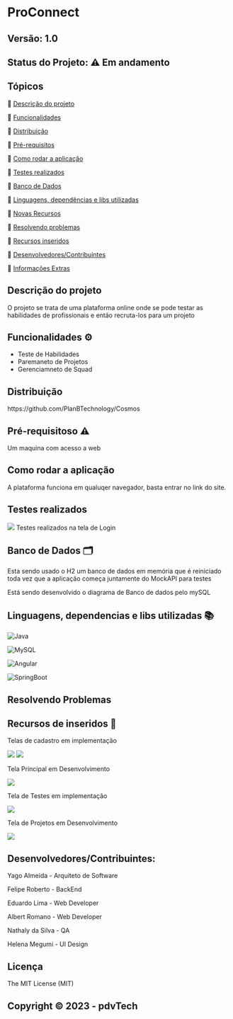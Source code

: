 # ProConnect
## Versão: 1.0 
## Status do Projeto: ⚠️ Em andamento

## Tópicos

🔹 <a href = "#Descrição" >Descrição do projeto </a>

🔹 <a href = "#Funcionalidade">Funcionalidades </a>

🔹 <a href = "#Distribuição">Distribuição</a>

🔹 <a href = "#Pré-requisitos">Pré-requisitos</a>

🔹 <a href = "#Como rodar a aplicação">Como rodar a aplicação</a>

🔹 <a href = "#Testes realizados">Testes realizados</a>

🔹 <a href = "#Banco de Dados">Banco de Dados</a>

🔹 <a href = "#Linguagens, dependências e libs utilizadas">Linguagens, dependências e libs utilizadas</a>

🔹 <a href = "#">Novas Recursos</a>

🔹 <a href = "#Resolvendo Problemas">Resolvendo problemas</a>

🔹 <a href = "#Recursos de inseridos">Recursos inseridos </a>

🔹 <a href = "#Desenvolvedores/Contribuintes:">Desenvolvedores/Contribuintes</a>

🔹 <a href = "#Informações Extras">Informações Extras</a>

<h2 id = "Descrição">Descrição do projeto</h2>
O projeto se trata de uma plataforma online onde se pode testar as habilidades de profissionais
e então recruta-los para um projeto

<h2 id = "Funcionalidade">Funcionalidades ⚙️</h2> 
<ul>
    <li>
    Teste de Habilidades
    </li>
    <li>
    Paremaneto de Projetos
    </li>
    <li>
    Gerenciamneto de Squad
    </li>
</ul>
<h2 id = "Distribuição">Distribuição</h2>
https://github.com/PlanBTechnology/Cosmos

<h2 id = "Pré-requisitos">Pré-requisitoso ⚠️ </h2>    
<p>
    Um maquina com acesso a web
</p>

<h2 id = "Como rodar a aplicação">Como rodar a aplicação</h2>  
<p>A plataforma funciona em qualuqer navegador, basta entrar no link do site.</p>

<h2 id = "Testes realizados">Testes realizados</h2>
<img src="C:\Projects\Fabrica\Imagens telas\LoginPage.PNG"/>
Testes realizados na tela de Login

<h2 id = "Banco de Dados">Banco de Dados 🗂️</h2>  
Esta sendo usado o H2 um banco de dados em memória que é reiniciado toda vez que a aplicação começa juntamente do MockAPI para testes

<p>
 Está sendo desenvolvido o diagrama de Banco de dados pelo mySQL
</p>

<h2 id = "Linguagens, dependencias e libs utilizadas"> Linguagens, dependencias e libs utilizadas 📚</h2> 

![Java](https://img.shields.io/badge/Java-ED8B00?style=for-the-badge&logo=java&logoColor=white)

![MySQL](	https://img.shields.io/badge/MySQL-00000F?style=for-the-badge&logo=mysql&logoColor=white)

![Angular](https://img.shields.io/badge/Angular-FFFFFF?style=for-the-badge&logo=angular&logoColor=red)

![SpringBoot](https://img.shields.io/badge/SpingBoot-FFFFFF?style=for-the-badge&logo=springboot&logoColor=green)

<h2 id = "Resolvendo Problemas">Resolvendo Problemas</h2>  



<h2 id = "Recursos de inseridos">Recursos de inseridos 🧰</h2>  

<p>Telas de cadastro em implementação</p>
<img src="C:\Projects\Fabrica\Imagens telas\Cadastro-1.PNG"/>
<img src="C:\Projects\Fabrica\Imagens telas\Cadastro-2.PNG"/>
<p>Tela Principal em Desenvolvimento</p>
<img src="C:\Projects\Fabrica\Imagens telas\HomePage.PNG"/>
<p>Tela de Testes em implementação</p>
<img src="C:\Projects\Fabrica\Imagens telas\TelaDeTestes.PNG"/>
<p>Tela de Projetos em Desenvolvimento</p>
<img src="C:\Projects\Fabrica\Imagens telas\MenuProjetos.PNG">


<h2 id = "Desenvolvedores/Contribuintes:">Desenvolvedores/Contribuintes:</h2> 
<p>Yago Almeida - Arquiteto de Software</p>
<p>Felipe Roberto - BackEnd</p>
<p>Eduardo Lima - Web Developer</p>
<p>Albert Romano - Web Developer</p>
<p>Nathaly da Silva - QA</p>
<p>Helena Megumi - UI Design</p>

<h2 id = "Informações Extras">Licença</h2> 
The MIT License (MIT)

## Copyright ©️ 2023 - pdvTech
